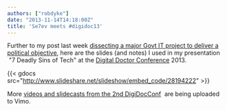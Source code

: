 ```yaml
---
authors: ["robdyke"]
date: "2013-11-14T14:18:00Z"
title: 'Se7ev meets #digidoc13'
---
```

Further to my post last week [dissecting a major Govt IT project to deliver a political objective](http://robdyke.com/rdb/2013/11/05/dissecting-a-major-govt-it-project-to-deliver-a-political-objective/ "dissecting a major Govt IT project to deliver a political objective"), here are the slides (and notes) I used in my presentation  "7 Deadly Sins of Tech" at the [Digital Doctor Conference](http://thedigitaldoc.co.uk/) 2013.

{{< gdocs src="http://www.slideshare.net/slideshow/embed_code/28194222" >}}

More [videos and slidecasts from the 2nd DigiDocConf](http://vimeo.com/channels/digidoc13)  are being uploaded to Vimo.
